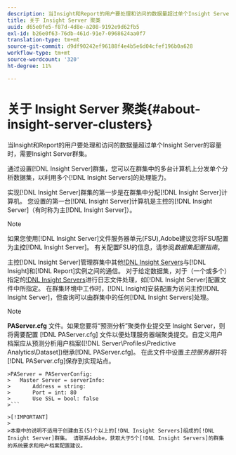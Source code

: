 ```yaml
---
description: 当Insight和Report的用户要处理和访问的数据量超过单个Insight Server的容量时，需要Insight Server群集。
title: 关于 Insight Server 聚类
uuid: d65e0fe5-f87d-4d8e-a208-9192e9d62fb5
exl-id: b26e0f63-76db-461d-91e7-0968624aa0f7
translation-type: tm+mt
source-git-commit: d9df90242ef96188f4e4b5e6d04cfef196b0a628
workflow-type: tm+mt
source-wordcount: '320'
ht-degree: 11%

---
```


# 关于 Insight Server 聚类{#about-insight-server-clusters}

当Insight和Report的用户要处理和访问的数据量超过单个Insight Server的容量时，需要Insight Server群集。

通过设置[!DNL Insight Server]群集，您可以在群集中的多台计算机上分发单个分析数据集，以利用多个[!DNL Insight Servers]的处理能力。

实现[!DNL Insight Server]群集的第一步是在群集中分配[!DNL Insight Server]计算机。 您设置的第一台[!DNL Insight Server]计算机是主控的[!DNL Insight Server]（有时称为主[!DNL Insight Server]）。

>[!NOTE]
>
>如果您使用[!DNL Insight Server]文件服务器单元(FSU),Adobe建议您将FSU配置为主控[!DNL Insight Server]。 有关配置FSU的信息，请参阅&#x200B;*数据集配置指南*。

主控[!DNL Insight Server]管理群集中其他[!DNL Insight Servers](称为处理服务器，有时称为查询服务器)与[!DNL Insight]和[!DNL Report]实例之间的通信。 对于给定数据集，对于（一个或多个）指定的[!DNL Insight Servers](主控或处理)进行日志文件处理，如[!DNL Insight Server]配置文件中所指定。 在群集环境中工作时，[!DNL Insight]安装配置为访问主控[!DNL Insight Server]，但查询可以由群集中的任何[!DNL Insight Servers]处理。

>[!NOTE]
>
>**PAServer.cfg** 文件。如果您要将“预测分析”聚类作业提交至 Insight Server，则将需要配置 [!DNL PAServer.cfg] 文件以便处理服务器端聚类提交。自定义用户档案应从预测分析用户档案([!DNL Server\Profiles\Predictive Analytics\Dataset])继承[!DNL PAServer.cfg]。 在此文件中设置&#x200B;*主控服务器*&#x200B;并将[!DNL PAServer.cfg]保存到实现站点。
>
>
```
>PAServer = PAServerConfig: 
>   Master Server = serverInfo: 
>       Address = string: 
>       Port = int: 80
>       Use SSL = bool: false
>```

>[!IMPORTANT]
>
>本章中的说明不适用于创建由五(5)个以上的[!DNL Insight Servers]组成的[!DNL Insight Server]群集。 请联系Adobe，获取大于5个[!DNL Insight Servers]的群集的系统要求和用户档案配置建议。
